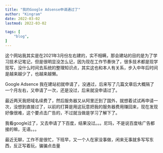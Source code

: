 ```yaml
---
title: "我的Google Adsense申请通过了"   
author: "Kingram"  
date: 2022-03-02   
lastmod: 2022-03-02

tags: [  
    "blog",
]
---
```


这个网站我其实是在2021年3月份左右建的，实不相瞒，那会建站的目的是为了学习技术记笔记，但是很明显没怎么记，因为现在工作节奏快了，很多技术都是现学现写，没什么时间去系统的整理知识点，其实这也和本人有关系，步入中年后时间是越来越少了，也越来越懒。

Google Adsence 我在建站初就申请了，没通过，后来写了几篇文章后大概隔了一个月左右，又申请了一次，还是没过，后来就没申请过了。

最近两天我把域名续费了，然后服务器又从阿里迁到了国外，就想着试试再申请一次，没想到直接过了，以前的打算是用这玩意把我的服务器费用赚回来，现在发现好像很难，这个要点击广告的，不过就当做是学习了解下了。

我看google过了，又去申请了下百度，结果没过。。。尼玛，不是说百度啥广告都接的嘛，无语。。。

最近无聊，工作不是很忙，下班早，又一个人在家没事做，闲来无事就多写写东西，反正写着玩，骗骗点击量


